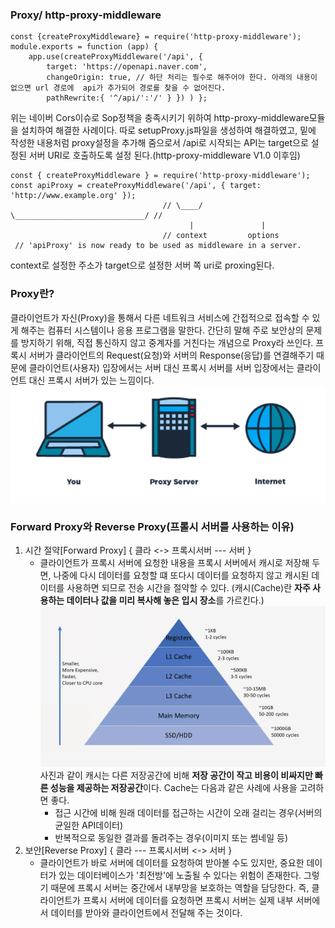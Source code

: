 ### Proxy/ http-proxy-middleware
```
const {createProxyMiddleware} = require('http-proxy-middleware');
module.exports = function (app) {
    app.use(createProxyMiddleware('/api', {
        target: 'https://openapi.naver.com',
        changeOrigin: true, // 하단 처리는 필수로 해주어야 한다. 아래의 내용이 없으면 url 경로에  api가 추가되어 경로를 찾을 수 없어진다. 
        pathRewrite:{ '^/api/':'/' } }) ) };
```
위는 네이버 Cors이슈로 Sop정책을 충족시키기 위하여 http-proxy-middleware모듈을 설치하여 해결한 사례이다.
따로 setupProxy.js파일을 생성하여 해결하였고, 밑에 작성한 내용처럼 proxy설정을 추가해 줌으로서 /api로 시작되는 API는 target으로 설정된 서버 URI로 호출하도록 설정 된다.(http-proxy-middleware V1.0 이후임)

```
const { createProxyMiddleware } = require('http-proxy-middleware'); 
const apiProxy = createProxyMiddleware('/api', { target: 'http://www.example.org' }); 
                                  // \____/ \_____________________________/ // 
                                        |               |
                                  // context         options 
 // 'apiProxy' is now ready to be used as middleware in a server.
```
context로 설정한 주소가 target으로 설정한 서버 쪽 uri로 proxing된다.

### Proxy란?
클라이언트가 자신(Proxy)을 통해서 다른 네트워크 서비스에 간접적으로 접속할 수 있게 해주는 컴퓨터 시스템이나 응용 프로그램을 말한다.
간단히 말해 주로 보안상의 문제를 방지하기 위해, 직접 통신하지 않고 중계자를 거친다는 개념으로 Proxy라 쓰인다.
프록시 서버가 클라이언트의 Request(요청)와 서버의 Response(응답)를 연결해주기 때문에 클라이언트(사용자) 입장에서는 서버 대신 프록시 서버를 
서버 입장에서는 클라이언트 대신 프록시 서버가 있는 느낌이다.
![](proxy.PNG)

### Forward Proxy와 Reverse Proxy(프롤시 서버를 사용하는 이유)

1. 시간 절약[Forward Proxy]
    { 클라 <-> 프록시서버 --- 서버 } 
    - 클라이언트가 프록시 서버에 요청한 내용을 프록시 서버에서 캐시로 저장해 두면, 나중에 다시 데이터를 요청할 떄 또다시 데이터를 요청하지 않고 캐시된 데이터를 사용하면 되므로 전송 시간을 절약할 수 있다.
    (캐시(Cache)란 **자주 사용하는 데이터나 값을 미리 복사해 놓은 입시 장소**를 가르킨다.)
    ![](cache.png)
    사진과 같이 캐시는 다른 저장공간에 비해 **저장 공간이 작고 비용이 비싸지만 빠른 성능을 제공하는 저장공간**이다.
    Cache는 다음과 같은 사례에 사용을 고려하면 좋다.
        - 접근 시간에 비해 원래 데이터를 접근하는 시간이 오래 걸리는 경우(서버의 균일한 API데이터)
        - 반복적으로 동일한 결과를 돌려주는 경우(이미지 또는 썸네일 등)
2. 보안[Reverse Proxy]
    { 클라 --- 프록시서버 <-> 서버 } 
    - 클라이언트가 바로 서버에 데이터를 요청하여 받아볼 수도 있지만, 중요한 데이터가 있는 데이터베이스가 '최전방'에 노출될 수 있다는 위험이 존재한다.
    그렇기 때문에 프록시 서버는 중간에서 내부망을 보호하는 역할을 담당한다.
    즉, 클라이언트가 프록시 서버에 데이터를 요청하면 프록시 서버는 실제 내부 서버에서 데이터를 받아와 클라이언트에서 전달해 주는 것이다.


